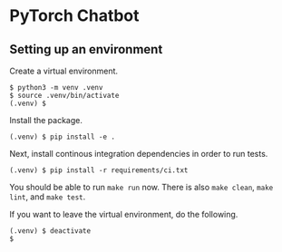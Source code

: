 # PyTorch Chatbot

## Setting up an environment

Create a virtual environment.

``` shell
$ python3 -m venv .venv
$ source .venv/bin/activate
(.venv) $
```

Install the package.

``` shell
(.venv) $ pip install -e .
```


Next, install continous integration dependencies in order to run tests.

``` shell
(.venv) $ pip install -r requirements/ci.txt
```

You should be able to run `make run` now. There is also `make clean`, `make lint`, and `make test`.

If you want to leave the virtual environment, do the following.

``` shell
(.venv) $ deactivate
$
```
